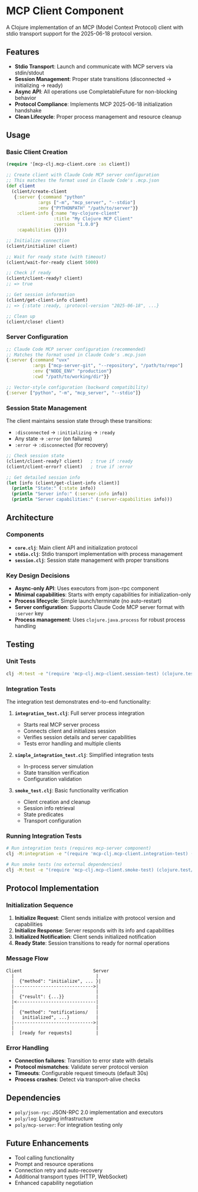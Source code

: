 # MCP Client Component

A Clojure implementation of an MCP (Model Context Protocol) client with stdio transport support for the 2025-06-18 protocol version.

## Features

- **Stdio Transport**: Launch and communicate with MCP servers via stdin/stdout
- **Session Management**: Proper state transitions (disconnected → initializing → ready)
- **Async API**: All operations use CompletableFuture for non-blocking behavior
- **Protocol Compliance**: Implements MCP 2025-06-18 initialization handshake
- **Clean Lifecycle**: Proper process management and resource cleanup

## Usage

### Basic Client Creation

```clojure
(require '[mcp-clj.mcp-client.core :as client])

;; Create client with Claude Code MCP server configuration
;; This matches the format used in Claude Code's .mcp.json
(def client
  (client/create-client
   {:server {:command "python"
            :args ["-m", "mcp_server", "--stdio"]
            :env {"PYTHONPATH" "/path/to/server"}}
    :client-info {:name "my-clojure-client"
                  :title "My Clojure MCP Client"
                  :version "1.0.0"}
    :capabilities {}}))

;; Initialize connection
(client/initialize! client)

;; Wait for ready state (with timeout)
(client/wait-for-ready client 5000)

;; Check if ready
(client/client-ready? client)
;; => true

;; Get session information
(client/get-client-info client)
;; => {:state :ready, :protocol-version "2025-06-18", ...}

;; Clean up
(client/close! client)
```

### Server Configuration

```clojure
;; Claude Code MCP server configuration (recommended)
;; Matches the format used in Claude Code's .mcp.json
{:server {:command "uvx"
          :args ["mcp-server-git", "--repository", "/path/to/repo"]
          :env {"NODE_ENV" "production"}
          :cwd "/path/to/working/dir"}}

;; Vector-style configuration (backward compatibility)
{:server ["python", "-m", "mcp_server", "--stdio"]}
```

### Session State Management

The client maintains session state through these transitions:

- `:disconnected` → `:initializing` → `:ready`
- Any state → `:error` (on failures)
- `:error` → `:disconnected` (for recovery)

```clojure
;; Check session state
(client/client-ready? client)   ; true if :ready
(client/client-error? client)   ; true if :error

;; Get detailed session info
(let [info (client/get-client-info client)]
  (println "State:" (:state info))
  (println "Server info:" (:server-info info))
  (println "Server capabilities:" (:server-capabilities info)))
```

## Architecture

### Components

- **`core.clj`**: Main client API and initialization protocol
- **`stdio.clj`**: Stdio transport implementation with process management
- **`session.clj`**: Session state management with proper transitions

### Key Design Decisions

- **Async-only API**: Uses executors from json-rpc component
- **Minimal capabilities**: Starts with empty capabilities for initialization-only
- **Process lifecycle**: Simple launch/terminate (no auto-restart)
- **Server configuration**: Supports Claude Code MCP server format with `:server` key
- **Process management**: Uses `clojure.java.process` for robust process handling

## Testing

### Unit Tests

```bash
clj -M:test -e "(require 'mcp-clj.mcp-client.session-test) (clojure.test/run-tests 'mcp-clj.mcp-client.session-test)"
```

### Integration Tests

The integration test demonstrates end-to-end functionality:

1. **`integration_test.clj`**: Full server process integration
   - Starts real MCP server process
   - Connects client and initializes session
   - Verifies session details and server capabilities
   - Tests error handling and multiple clients

2. **`simple_integration_test.clj`**: Simplified integration tests
   - In-process server simulation
   - State transition verification
   - Configuration validation

3. **`smoke_test.clj`**: Basic functionality verification
   - Client creation and cleanup
   - Session info retrieval
   - State predicates
   - Transport configuration

### Running Integration Tests

```bash
# Run integration tests (requires mcp-server component)
clj -M:integration -e "(require 'mcp-clj.mcp-client.integration-test) (clojure.test/run-tests 'mcp-clj.mcp-client.integration-test)"

# Run smoke tests (no external dependencies)
clj -M:test -e "(require 'mcp-clj.mcp-client.smoke-test) (clojure.test/run-tests 'mcp-clj.mcp-client.smoke-test)"
```

## Protocol Implementation

### Initialization Sequence

1. **Initialize Request**: Client sends initialize with protocol version and capabilities
2. **Initialize Response**: Server responds with its info and capabilities
3. **Initialized Notification**: Client sends initialized notification
4. **Ready State**: Session transitions to ready for normal operations

### Message Flow

```
Client                           Server
  |                               |
  |  {"method": "initialize", ... }|
  |------------------------------>|
  |                               |
  |  {"result": {...}}            |
  |<------------------------------|
  |                               |
  |  {"method": "notifications/   |
  |   initialized", ...}          |
  |------------------------------>|
  |                               |
  |  [ready for requests]         |
```

### Error Handling

- **Connection failures**: Transition to error state with details
- **Protocol mismatches**: Validate server protocol version
- **Timeouts**: Configurable request timeouts (default 30s)
- **Process crashes**: Detect via transport-alive checks

## Dependencies

- `poly/json-rpc`: JSON-RPC 2.0 implementation and executors
- `poly/log`: Logging infrastructure
- `poly/mcp-server`: For integration testing only

## Future Enhancements

- Tool calling functionality
- Prompt and resource operations
- Connection retry and auto-recovery
- Additional transport types (HTTP, WebSocket)
- Enhanced capability negotiation
